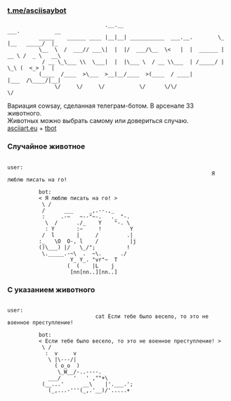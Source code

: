 ### [t.me/asciisaybot](https://t.me/asciisaybot) 
``` 
                               .__.__                              ___.           __    
          _____    ______ ____ |__|__| ___________  ___.__.        \_ |__   _____/  |_  
          \__  \  /  ___// ___\|  |  |/  ___/\__  \<   |  |  ______ | __ \ /  _ \   __\ 
           / __ \_\___ \\  \___|  |  |\___ \  / __ \\___  | /_____/ | \_\ (  <_> )  |   
          (____  /____  >\___  >__|__/____  >(____  / ____|         |___  /\____/|__|   
               \/     \/     \/           \/      \/\/                  \/           
```
Вариация cowsay, сделанная телеграм-ботом. В арсенале 33 животного. <br />
Животных можно выбрать самому или довериться случаю. <br />
[asciiart.eu](https://www.asciiart.eu/animals/) + [tbot](https://github.com/yanzay/tbot) <br />
### Случайное животное
```
                                                                                 user:
                                                                 Я люблю писать на го!
               
          bot:
          < Я люблю писать на го! > 
           \ /  
           /      ___     _,.--.,_
           :     .-~   ~--"~-.   ._ "-.
            \  /      ./_    Y    "-. \
            : Y       :~     !         Y
           /  l       |     /         .|
          :_   \O  O-, l    /          |j
          ()\___) |/   \_/";          !
           \._____.-~\  .  ~\.      ./
                    Y_ Y_. "vr"~  T
                   (  (    |L    j 
                    [nn[nn..][nn..]
```
### C указанием животного
```
                                                                                 user:
                            cat Если тебе было весело, то это не военное преступление!
               
          bot:
          < Если тебе было весело, то это не военное преступление! > 
           \ /
            :  v     v 
             \ |\---/|
               ( o_o  )
                \_W__/-..----.
             ___/    '   ' ,""+\
           (__...'      __\    |'.___.';
             (_,...-'''(_,.'__)/'.....+
```
